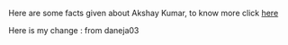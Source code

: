 Here are some facts given about Akshay Kumar, to know more 
click [here](https://en.wikipedia.org/wiki/Akshay_Kumar)

Here is my change : from daneja03
